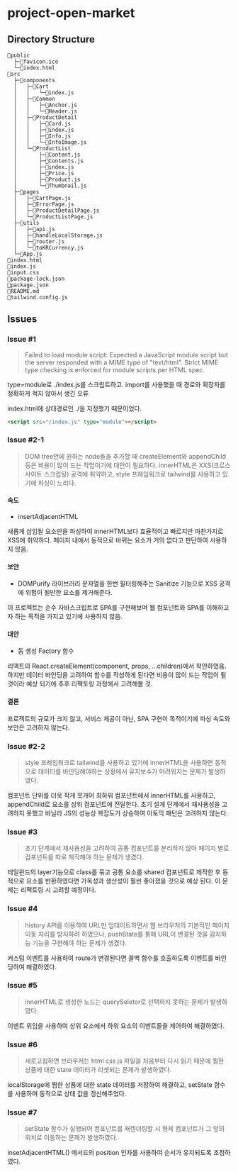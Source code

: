 # project-open-market

## Directory Structure

```
📁public
  ├─📄favicon.ico
  └─📄index.html
📁src
  ├─📁components
  │   ├─📁Cart
  │   │   └─📄index.js
  │   ├─📁Common
  │   │   ├─📄Anchor.js
  │   │   └─📄Header.js
  │   ├─📁ProductDetail
  │   │   ├─📄Card.js
  │   │   ├─📄index.js
  │   │   ├─📄Info.js
  │   │   └─📄InfoImage.js
  │   └─📁ProductList
  │       ├─📄Content.js
  │       ├─📄Contents.js
  │       ├─📄index.js
  │       ├─📄Price.js
  │       ├─📄Product.js
  │       └─📄Thumbnail.js
  ├─📁pages
  │   ├─📄CartPage.js
  │   ├─📄ErrorPage.js
  │   ├─📄ProductDetailPage.js
  │   └─📄ProductListPage.js
  ├─📁utils
  │   ├─📄api.js
  │   ├─📄handleLocalStorage.js
  │   ├─📄router.js
  │   └─📄toKRCurrency.js
  └─📄App.js
📄index.html
📄index.js
📄input.css
📄package-lock.json
📄package.json
📄README.md
📄tailwind.config.js
```

## Issues

### Issue #1

> Failed to load module script: Expected a JavaScript module script but the server responded with a MIME type of "text/html". Strict MIME type checking is enforced for module scripts per HTML spec.

type=module로 ./index.js를 스크립트하고. import를 사용했을 때 경로와 확장자를 정확하게 적지 않아서 생긴 오류

index.html에 상대경로인 ./을 지정했기 때문이었다.

```html
<script src="/index.js" type="module"></script>
```

### Issue #2-1

> DOM tree안에 원하는 node들을 추가할 때 createElement와 appendChild 등은 비용이 많이 드는 작업이기에 대안이 필요하다. innerHTML은 XXS(크로스 사이트 스크립팅) 공격에 취약하고, style 프레임워크로 tailwind를 사용하고 있기에 파싱이 느리다.

#### 속도

- insertAdjacentHTML

새롭게 삽입될 요소만을 파싱하여 innerHTML보다 효율적이고 빠르지만 마찬가지로 XSS에 취약하다. 페이지 내에서 동적으로 바뀌는 요소가 거의 없다고 판단하여 사용하지 않음.

#### 보안

- DOMPurify 라이브러리
  문자열을 한번 필터링해주는 Sanitize 기능으로 XSS 공격에 위험이 될만한 요소를 제거해준다.

이 프로젝트는 순수 자바스크립트로 SPA를 구현해보며 웹 컴포넌트와 SPA를 이해하고자 하는 목적을 가지고 있기에 사용하지 않음.

#### 대안

- 돔 생성 Factory 함수

리액트의 React.createElement(component, props, ...children)에서 착안하였음. 하지만 데이터 바인딩을 고려하여 함수를 작성하게 된다면 비용이 많이 드는 작업이 될 것이라 예상 되기에 추후 리팩토링 과정에서 고려해볼 것.

#### 결론

프로젝트의 규모가 크지 않고, 서비스 제공이 아닌, SPA 구현이 목적이기에 파싱 속도와 보안은 고려하지 않는다.

### Issue #2-2

> style 프레임워크로 tailwind를 사용하고 있기에 innerHTML을 사용하면 동적으로 데이터를 바인딩해야하는 상황에서 유지보수가 어려워지는 문제가 발생하였다.

컴포넌트 단위를 더욱 작게 쪼개어 최하위 컴포넌트에서 innerHTML를 사용하고, appendChild로 요소를 상위 컴포넌트에 전달한다. 초기 설계 단계에서 재사용성을 고려하지 못했고 바닐라 JS의 성능상 복잡도가 상승하여 아토믹 패턴은 고려하지 않는다.

### Issue #3

> 초기 단계에서 재사용성을 고려하여 공통 컴포넌트를 분리하지 않아 페이지 별로 컴포넌트를 따로 제작해야 하는 문제가 생겼다.

테일윈드의 layer기능으로 class를 묶고 공통 요소를 shared 컴포넌트로 제작한 후 동적으로 요소를 반환하였다면 가독성과 생산성이 훨씬 좋아졌을 것으로 예상 된다. 이 문제는 리팩토링 시 고려할 예정이다.

### Issue #4

> history API를 이용하여 URL만 업데이트하면서 웹 브라우저의 기본적인 페이지 이동 처리를 방지하려 하였으나, pushState를 통해 URL이 변경된 것을 감지하능 기능을 구현해야 하는 문제가 생겼다.

커스텀 이벤트를 사용하여 route가 변경된다면 콜백 함수를 호출하도록 이벤트를 바인딩하여 해결하였다.

### Issue #5

> innerHTML로 생성한 노드는 querySeletor로 선택하지 못하는 문제가 발생하였다.

이벤트 위임을 사용하여 상위 요소에서 하위 요소의 이벤트들을 제어하여 해결하였다.

### Issue #6

> 새로고침하면 브라우저는 html css js 파일을 처음부터 다시 읽기 때문에 찜한 상품에 대한 state 데이터가 리셋되는 문제가 발생하였다.

localStorage에 찜한 상품에 대한 state 데이터를 저장하여 해결하고, setState 함수를 사용하며 동적으로 상태 값을 갱신해주었다.

### Issue #7

> setState 함수가 실행되어 컴포넌트를 재렌더링할 시 형제 컴포넌트가 그 앞의 위치로 이동하는 문제가 발생하였다.

insetAdjacentHTML() 메서드의 position 인자를 사용하여 순서가 유지되도록 조정하였다.
